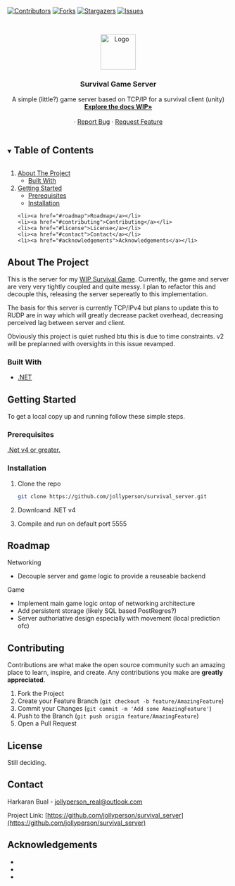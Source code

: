 <!-- PROJECT SHIELDS -->
<!--
*** I'm using markdown "reference style" links for readability.
*** Reference links are enclosed in brackets [ ] instead of parentheses ( ).
*** See the bottom of this document for the declaration of the reference variables
*** for contributors-url, forks-url, etc. This is an optional, concise syntax you may use.
*** https://www.markdownguide.org/basic-syntax/#reference-style-links
-->
[![Contributors][contributors-shield]][contributors-url]
[![Forks][forks-shield]][forks-url]
[![Stargazers][stars-shield]][stars-url]
[![Issues][issues-shield]][issues-url]


<!-- PROJECT LOGO -->
<br />
<p align="center">
  <a href="https://github.com/jollyperson/survival_server">
    <img src="images/logo.png" alt="Logo" width="80" height="80">
  </a>

  <h3 align="center">Survival Game Server</h3>

  <p align="center">
    A simple (little?) game server based on TCP/IP for a survival client (unity)
    <br />
    <a href="https://github.com/jollyperson/survival_server"><strong>Explore the docs WIP»</strong></a>
    <br />
    <br />
    <a href="https://github.com/jollyperson/survival_server"></a>
    ·
    <a href="https://github.com/jollyperson/survival_server/issues">Report Bug</a>
    ·
    <a href="https://github.com/jollyperson/survival_server/issues">Request Feature</a>
  </p>
</p>



<!-- TABLE OF CONTENTS -->
<details open="open">
  <summary><h2 style="display: inline-block">Table of Contents</h2></summary>
  <ol>
    <li>
      <a href="#about-the-project">About The Project</a>
      <ul>
        <li><a href="#built-with">Built With</a></li>
      </ul>
    </li>
    <li>
      <a href="#getting-started">Getting Started</a>
      <ul>
        <li><a href="#prerequisites">Prerequisites</a></li>
        <li><a href="#installation">Installation</a></li>
      </ul>
    </li>
    
    <li><a href="#roadmap">Roadmap</a></li>
    <li><a href="#contributing">Contributing</a></li>
    <li><a href="#license">License</a></li>
    <li><a href="#contact">Contact</a></li>
    <li><a href="#acknowledgements">Acknowledgements</a></li>
  </ol>
</details>



<!-- ABOUT THE PROJECT -->
## About The Project


This is the server for my [WIP Survival Game](https://github.com/jollyperson/survival_game/). Currently, the game and server are very very tightly coupled and quite messy. I plan to refactor this and decouple this, releasing the server sepereatly to this implementation.

The basis for this server is currently TCP/IPv4 but plans to update this to RUDP are in way which will greatly decrease packet overhead, decreasing perceived lag between server and client.

Obviously this project is quiet rushed btu this is due to time constraints. v2 will be preplanned with oversights in this issue revamped. 

### Built With

* [.NET](https://dotnet.microsoft.com/download/dotnet-framework)




<!-- GETTING STARTED -->
## Getting Started

To get a local copy up and running follow these simple steps.

### Prerequisites

[.Net v4 or greater.](https://dotnet.microsoft.com/download/dotnet-framework)

### Installation

1. Clone the repo
   ```sh
   git clone https://github.com/jollyperson/survival_server.git
   ```
2. Downloand .NET v4

3. Compile and run on default port 5555


<!-- ROADMAP -->
## Roadmap
 Networking
* Decouple server and game logic to provide a reuseable backend

Game
* Implement main game logic ontop of networking architecture
* Add persistent storage (likely SQL based PostRegres?)
* Server authoriative design especially with movement (local prediction ofc)


<!-- CONTRIBUTING -->
## Contributing

Contributions are what make the open source community such an amazing place to learn, inspire, and create. Any contributions you make are **greatly appreciated**.

1. Fork the Project
2. Create your Feature Branch (`git checkout -b feature/AmazingFeature`)
3. Commit your Changes (`git commit -m 'Add some AmazingFeature'`)
4. Push to the Branch (`git push origin feature/AmazingFeature`)
5. Open a Pull Request



<!-- LICENSE -->
## License
Still deciding.




<!-- CONTACT -->
## Contact

Harkaran Bual - jollyperson_real@outlook.com

Project Link: [https://github.com/jollyperson/survival_server](https://github.com/jollyperson/survival_server)



<!-- ACKNOWLEDGEMENTS -->
## Acknowledgements

* []()
* []()
* []()





<!-- MARKDOWN LINKS & IMAGES -->
<!-- https://www.markdownguide.org/basic-syntax/#reference-style-links -->
[contributors-shield]: https://img.shields.io/github/contributors/jollyperson/survival_server.vg?style=for-the-badge
[contributors-url]: https://github.com/JollyPerson/survival_server/graphs/contributors
[forks-shield]: https://img.shields.io/github/forks/jollyperson/survival_server.svg?style=for-the-badge
[forks-url]: https://github.com/JollyPerson/survival_server/network/members
[stars-shield]: https://img.shields.io/github/stars/jollyperson/survival_server.svg?style=for-the-badge
[stars-url]: https://github.com/jollyperson/survival_server/stargazers
[issues-shield]: https://img.shields.io/github/issues/jollyperson/survival_server.svg?style=for-the-badge
[issues-url]: https://github.com/jollyperson/survival_server/issues
